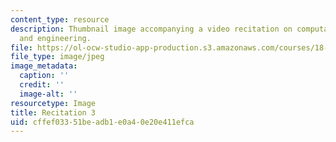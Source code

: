```yaml
---
content_type: resource
description: Thumbnail image accompanying a video recitation on computational science
  and engineering.
file: https://ol-ocw-studio-app-production.s3.amazonaws.com/courses/18-085-computational-science-and-engineering-i-fall-2008/cffef03351beadb1e0a40e20e411efca_r3.jpg
file_type: image/jpeg
image_metadata:
  caption: ''
  credit: ''
  image-alt: ''
resourcetype: Image
title: Recitation 3
uid: cffef033-51be-adb1-e0a4-0e20e411efca
---
```

